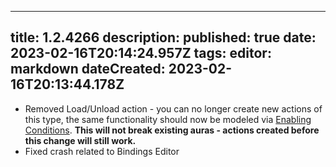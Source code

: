 
---
title: 1.2.4266
description: 
published: true
date: 2023-02-16T20:14:24.957Z
tags: 
editor: markdown
dateCreated: 2023-02-16T20:13:44.178Z
---		
		
- Removed Load/Unload action - you can no longer create new actions of this type, the same functionality should now be modeled via [Enabling Conditions](https://wiki.eyeauras.net/e/en/enabling-conditions). **This will not break existing auras - actions created before this change will still work.**
- Fixed crash related to Bindings Editor